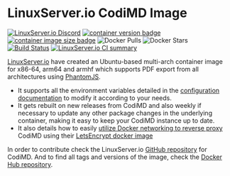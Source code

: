 # LinuxServer.io CodiMD Image

[![LinuxServer.io Discord](https://img.shields.io/discord/354974912613449730.svg?logo=discord&label=LSIO%20Discord&style=flat-square)](https://discord.gg/YWrKVTn)
[![container version badge](https://images.microbadger.com/badges/version/linuxserver/codimd.svg)](https://microbadger.com/images/linuxserver/codimd)
[![container image size badge](https://images.microbadger.com/badges/image/linuxserver/codimd.svg)](https://microbadger.com/images/linuxserver/codimd)
![Docker Pulls](https://img.shields.io/docker/pulls/linuxserver/codimd.svg)
![Docker Stars](https://img.shields.io/docker/stars/linuxserver/codimd.svg)
[![Build Status](https://ci.linuxserver.io/buildStatus/icon?job=Docker-Pipeline-Builders/docker-codimd/master)](https://ci.linuxserver.io/job/Docker-Pipeline-Builders/job/docker-codimd/job/master/)
[![LinuxServer.io CI summary](https://lsio-ci.ams3.digitaloceanspaces.com/linuxserver/codimd/latest/badge.svg)](https://lsio-ci.ams3.digitaloceanspaces.com/linuxserver/codimd/latest/index.html)

[LinuxServer.io](https://linuxserver.io) have created an Ubuntu-based multi-arch container image for x86-64, arm64 and armhf which supports PDF export from all architectures using [PhantomJS](https://phantomjs.org/).

- It supports all the environment variables detailed in the [configuration documentation](/config/env.md) to modify it according to your needs.
- It gets rebuilt on new releases from CodiMD and also weekly if necessary to update any other package changes in the underlying container, making it easy to keep your CodiMD instance up to date.
- It also details how to easily [utilize Docker networking to reverse proxy](https://github.com/linuxserver/docker-codimd/#application-setup) CodiMD using their [LetsEncrypt docker image](https://github.com/linuxserver/docker-letsencrypt)

In order to contribute check the LinuxServer.io [GitHub repository](https://github.com/linuxserver/docker-codimd/) for CodiMD.
And to find all tags and versions of the image, check the [Docker Hub repository](https://hub.docker.com/r/linuxserver/codimd).
